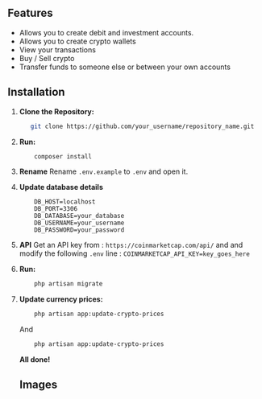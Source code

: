## Features

- Allows you to create debit and investment accounts.
- Allows you to create crypto wallets
- View your transactions
- Buy / Sell crypto
- Transfer funds to someone else or between your own accounts



## Installation

1. **Clone the Repository:**
   ```bash
      git clone https://github.com/your_username/repository_name.git
   ```
   
2. **Run:**
    ```bash
        composer install
    ```

3.  **Rename**
   Rename ```.env.example``` to ```.env``` and open it.

4.  **Update database details**
    ```
        DB_HOST=localhost
        DB_PORT=3306
        DB_DATABASE=your_database
        DB_USERNAME=your_username
        DB_PASSWORD=your_password
    ```
    
5. **API**
    Get an API key from : ```https://coinmarketcap.com/api/``` and and modify the following ```.env``` line : ```COINMARKETCAP_API_KEY=key_goes_here```

6. **Run:**
    ```bash
        php artisan migrate
    ```
    
7. **Update currency prices:**
    ```bash
        php artisan app:update-crypto-prices
    ```
    And
    
    ```bash
        php artisan app:update-crypto-prices
    ```
    
    **All done!**
    
    ## Images
    
    
